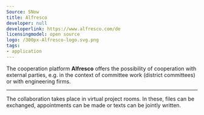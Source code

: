 ```yaml
---
Source: SNow
title: Alfresco
developer: null
developerlink: https://www.alfresco.com/de
licensingmodel: open source
logo: /300px-Alfresco-logo.svg.png
tags:
- application
---
```

The cooperation platform __Alfresco__ offers the possibility of cooperation with external parties, e.g. in the context of committee work (district committees) or with engineering firms.

---

The collaboration takes place in virtual project rooms. In these, files can be exchanged, appointments can be made or texts can be jointly written. 



